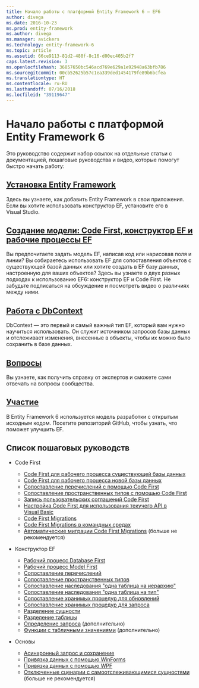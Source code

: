 ```yaml
---
title: Начало работы с платформой Entity Framework 6 — EF6
author: divega
ms.date: 2016-10-23
ms.prod: entity-framework
ms.author: divega
ms.manager: avickers
ms.technology: entity-framework-6
ms.topic: article
ms.assetid: 66ce9113-81d2-480f-8c16-d00ec405b2f7
caps.latest.revision: 3
ms.openlocfilehash: 36857650bc546acd769e629a1e92948a63bfb786
ms.sourcegitcommit: 00cb52625b57c1ea339ded1454179fe89b6bcfea
ms.translationtype: HT
ms.contentlocale: ru-RU
ms.lasthandoff: 07/16/2018
ms.locfileid: "39119647"
---
```

# <a name="get-started-with-entity-framework-6"></a>Начало работы с платформой Entity Framework 6

Это руководство содержит набор ссылок на отдельные статьи с документацией, пошаговые руководства и видео, которые помогут быстро начать работу:

## <a name="get-entity-frameworkef6fundamentalsinstallmd"></a>[Установка Entity Framework](~/ef6/fundamentals/install.md)
Здесь вы узнаете, как добавить Entity Framework в свои приложения. Если вы хотите использовать конструктор EF, установите его в Visual Studio.

## <a name="creating-a-model-code-first-the-ef-designer-and-the-ef-workflowsef6modelingindexmd"></a>[Создание модели: Code First, конструктор EF и рабочие процессы EF](~/ef6/modeling/index.md)
Вы предпочитаете задать модель EF, написав код или нарисовав поля и линии?
Вы собираетесь использовать EF для сопоставления объектов с существующей базой данных или хотите создать в EF базу данных, настроенную для ваших объектов?
Здесь вы узнаете о двух разных подходах к использованию EF6: конструктор EF и Code First.
Не забудьте подписаться на обсуждение и посмотреть видео о различиях между ними.

## <a name="working-with-dbcontextef6fundamentalsworking-with-dbcontextmd"></a>[Работа с DbContext](~/ef6/fundamentals/working-with-dbcontext.md)
DbContext — это первый и самый важный тип EF, который вам нужно научиться использовать. Он служит источником запросов базы данных и отслеживает изменения, внесенные в объекты, чтобы их можно было сохранить в базе данных.

## <a name="ask-a-questionef6resourcesget-helpmd"></a>[Вопросы](~/ef6/resources/get-help.md)
Вы узнаете, как получить справку от экспертов и сможете сами отвечать на вопросы сообщества.

## <a name="contributehttpgithubcomaspnetentityframework6"></a>[Участие](http://github.com/aspnet/EntityFramework6/)
В Entity Framework 6 используется модель разработки с открытым исходным кодом. Посетите репозиторий GitHub, чтобы узнать, что поможет улучшить EF.

## <a name="index-of-walkthroughs"></a>Список пошаговых руководств

- Code First
  - [Code First для рабочего процесса существующей базы данных](~/ef6/modeling/code-first/workflows/existing-database.md)
  - [Code First для рабочего процесса новой базы данных](~/ef6/modeling/code-first/workflows/new-database.md)
  - [Сопоставление перечислений с помощью Code First](~/ef6/modeling/code-first/data-types/enums.md)
  - [Сопоставление пространственных типов с помощью Code First](~/ef6/modeling/code-first/data-types/spatial.md)
  - [Запись пользовательских соглашений Code First](~/ef6/modeling/code-first/conventions/custom.md)
  - [Настройка Code First для использования текучего API в Visual Basic](~/ef6/modeling/code-first/fluent/vb.md)
  - [Code First Migrations](~/ef6/modeling/code-first/migrations/index.md)
  - [Code First Migrations в командных средах](~/ef6/modeling/code-first/migrations/teams.md)
  - [Автоматические миграции Code First Migrations](~/ef6/modeling/code-first/migrations/automatic.md) (больше не рекомендуется)

- Конструктор EF
  - [Рабочий процесс Database First](~/ef6/modeling/designer/workflows/database-first.md)
  - [Рабочий процесс Model First](~/ef6/modeling/designer/workflows/model-first.md)
  - [Сопоставление перечислений](~/ef6/modeling/designer/data-types/enums.md)
  - [Сопоставление пространственных типов](~/ef6/modeling/designer/data-types/spatial.md)
  - [Сопоставление наследования "одна таблица на иерархию"](~/ef6/modeling/designer/inheritance/tph.md)
  - [Сопоставление наследования "одна таблица на тип"](~/ef6/modeling/designer/inheritance/tpt.md)
  - [Сопоставление хранимых процедур для обновлений](~/ef6/modeling/designer/stored-procedures/cud.md)
  - [Сопоставление хранимых процедур для запроса](~/ef6/modeling/designer/stored-procedures/query.md)
  - [Разделение сущности](~/ef6/modeling/designer/entity-splitting.md)
  - [Разделение таблицы](~/ef6/modeling/designer/table-splitting.md)
  - [Определение запроса](~/ef6/modeling/designer/advanced/defining-query.md) (дополнительно)
  - [Функции с табличными значениями](~/ef6/modeling/designer/advanced/tvfs.md) (дополнительно)

- Основы
  - [Асинхронный запрос и сохранение](~/ef6/fundamentals/async.md)
  - [Привязка данных с помощью WinForms](~/ef6/fundamentals/databinding/winforms.md)
  - [Привязка данных с помощью WPF](~/ef6/fundamentals/databinding/wpf.md)
  - [Отключенные сценарии с самоотслеживающимися сущностями](~/ef6/fundamentals/disconnected-entities/self-tracking-entities/walkthrough.md) (больше не рекомендуется)
